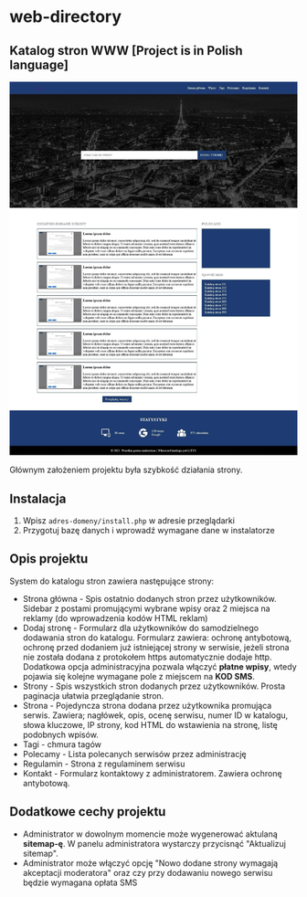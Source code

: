 # web-directory

## Katalog stron WWW [Project is in Polish language]

![preview](lityskatalog.jpg)

Głównym założeniem projektu była szybkość działania strony.

## Instalacja

1. Wpisz `adres-domeny/install.php` w adresie przeglądarki
2. Przygotuj bazę danych i wprowadź wymagane dane w instalatorze

## Opis projektu

System do katalogu stron zawiera następujące strony:

- Strona główna - Spis ostatnio dodanych stron przez użytkowników. Sidebar z postami promującymi wybrane wpisy oraz 2 miejsca na reklamy (do wprowadzenia kodów HTML reklam)
- Dodaj stronę - Formularz dla użytkowników do samodzielnego dodawania stron do katalogu. Formularz zawiera: ochronę antybotową, ochronę przed dodaniem już istniejącej strony w serwisie, jeżeli strona nie została dodana z protokołem https automatycznie dodaje http. Dodatkowa opcja administracyjna pozwala włączyć **płatne wpisy**, wtedy pojawia się kolejne wymagane pole z miejscem na **KOD SMS**.
- Strony - Spis wszystkich stron dodanych przez użytkowników. Prosta paginacja ułatwia przeglądanie stron.
- Strona - Pojedyncza strona dodana przez użytkownika promująca serwis. Zawiera; nagłówek, opis, ocenę serwisu, numer ID w katalogu, słowa kluczowe, IP strony, kod HTML do wstawienia na stronę, listę podobnych wpisów.
- Tagi - chmura tagów
- Polecamy - Lista polecanych serwisów przez administrację
- Regulamin - Strona z regulaminem serwisu
- Kontakt - Formularz kontaktowy z administratorem. Zawiera ochronę antybotową.

## Dodatkowe cechy projektu

- Administrator w dowolnym momencie może wygenerować aktulaną **sitemap-ę**. W panelu administratora wystarczy przycisnąć "Aktualizuj sitemap".
- Administrator może włączyć opcję "Nowo dodane strony wymagają akceptacji moderatora" oraz czy przy dodawaniu nowego serwisu będzie wymagana opłata SMS
